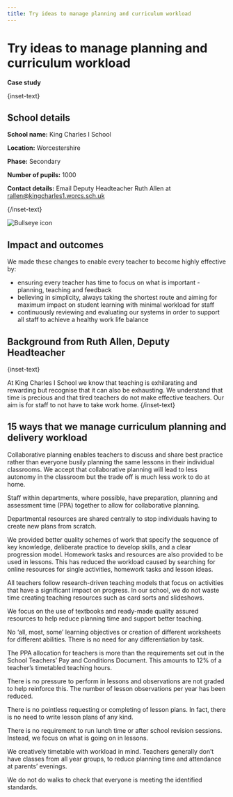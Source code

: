 ```yaml
---
title: Try ideas to manage planning and curriculum workload
---
```


# Try ideas to manage planning and curriculum workload

<strong class="govuk-tag">Case study</strong>

{inset-text}

## School details

**School name:** King Charles I School

**Location:** Worcestershire

**Phase:** Secondary

**Number of pupils:** 1000

**Contact details:** Email Deputy Headteacher Ruth Allen at <rallen@kingcharles1.worcs.sch.uk>

{/inset-text}

<div class="govuk-grid-row dfe-width-container">
  <div class="govuk-grid-column-full">
    <div class="info-box">
      <div class="info-box__corner">
        <img src="/assets/images/bullseye.svg" alt="Bullseye icon">
      </div>
      <h2 class="govuk-heading-m">
        Impact and outcomes
      </h2>
      <p>
        We made these changes to enable every teacher to become highly effective by:
      </p>
      <ul>
        <li>
          ensuring every teacher has time to focus on what is important - planning, teaching and feedback
        </li>
        <li>
          believing in simplicity, always taking the shortest route and aiming for maximum impact on student learning with minimal workload for staff 
        </li>
        <li>
          continuously reviewing and evaluating our systems in order to support all staff to achieve a healthy work life balance
        </li>
     </ul> 
      </p>
    </div>
  </div>
</div>

## Background from Ruth Allen, Deputy Headteacher

{inset-text}

At King Charles I School we know that teaching is exhilarating and rewarding but recognise that it can also be exhausting. We understand that time is precious and that tired teachers do not make effective teachers. Our aim is for staff to not have to take work home. 
{/inset-text}

## 15 ways that we manage curriculum planning and delivery workload 

Collaborative planning enables teachers to discuss and share best practice rather than everyone busily planning the same lessons in their individual classrooms. We accept that collaborative planning will lead to less autonomy in the classroom but the trade off is much less work to do at home. 

Staff within departments, where possible, have preparation, planning and assessment time (PPA) together to allow for collaborative planning. 

Departmental resources are shared centrally to stop individuals having to create new plans from scratch.

We provided better quality schemes of work that specify the sequence of key knowledge, deliberate practice to develop skills, and a clear progression model. Homework tasks and resources are also provided to be used in lessons. This has reduced the workload caused by searching for online resources for single activities, homework tasks and lesson ideas.

All teachers follow research-driven teaching models that focus on activities that have a significant impact on progress. In our school, we do not waste time creating teaching resources such as card sorts and slideshows.

We focus on the use of textbooks and ready-made quality assured resources to help reduce planning time and support better teaching. 

No ‘all, most, some’ learning objectives or creation of different worksheets for different abilities. There is no need for any differentiation by task. 

The PPA allocation for teachers is more than the requirements set out in the School Teachers’ Pay and Conditions Document. This amounts to 12% of a teacher’s timetabled teaching hours.

There is no pressure to perform in lessons and observations are not graded to help reinforce this. The number of lesson observations per year has been reduced.  

There is no pointless requesting or completing of lesson plans. In fact, there is no need to write lesson plans of any kind.  

There is no requirement to run lunch time or after school revision sessions. Instead, we focus on what is going on in lessons.  

We creatively timetable with workload in mind. Teachers generally don’t have classes from all year groups, to reduce planning time and attendance at parents’ evenings.

We do not do walks to check that everyone is meeting the identified standards. 
